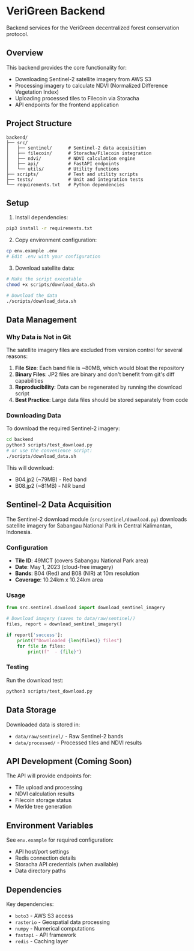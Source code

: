 # VeriGreen Backend

Backend services for the VeriGreen decentralized forest conservation protocol.

## Overview

This backend provides the core functionality for:

- Downloading Sentinel-2 satellite imagery from AWS S3
- Processing imagery to calculate NDVI (Normalized Difference Vegetation Index)
- Uploading processed tiles to Filecoin via Storacha
- API endpoints for the frontend application

## Project Structure

```
backend/
├── src/
│   ├── sentinel/      # Sentinel-2 data acquisition
│   ├── filecoin/      # Storacha/Filecoin integration
│   ├── ndvi/          # NDVI calculation engine
│   ├── api/           # FastAPI endpoints
│   └── utils/         # Utility functions
├── scripts/           # Test and utility scripts
├── tests/             # Unit and integration tests
└── requirements.txt   # Python dependencies
```

## Setup

1. Install dependencies:

```bash
pip3 install -r requirements.txt
```

2. Copy environment configuration:

```bash
cp env.example .env
# Edit .env with your configuration
```

3. Download satellite data:

```bash
# Make the script executable
chmod +x scripts/download_data.sh

# Download the data
./scripts/download_data.sh
```

## Data Management

### Why Data is Not in Git

The satellite imagery files are excluded from version control for several reasons:

1. **File Size**: Each band file is ~80MB, which would bloat the repository
2. **Binary Files**: JP2 files are binary and don't benefit from git's diff capabilities
3. **Reproducibility**: Data can be regenerated by running the download script
4. **Best Practice**: Large data files should be stored separately from code

### Downloading Data

To download the required Sentinel-2 imagery:

```bash
cd backend
python3 scripts/test_download.py
# or use the convenience script:
./scripts/download_data.sh
```

This will download:

- B04.jp2 (~79MB) - Red band
- B08.jp2 (~81MB) - NIR band

## Sentinel-2 Data Acquisition

The Sentinel-2 download module (`src/sentinel/download.py`) downloads satellite imagery for Sabangau National Park in Central Kalimantan, Indonesia.

### Configuration

- **Tile ID**: 49MCT (covers Sabangau National Park area)
- **Date**: May 1, 2023 (cloud-free imagery)
- **Bands**: B04 (Red) and B08 (NIR) at 10m resolution
- **Coverage**: 10.24km x 10.24km area

### Usage

```python
from src.sentinel.download import download_sentinel_imagery

# Download imagery (saves to data/raw/sentinel/)
files, report = download_sentinel_imagery()

if report['success']:
    print(f"Downloaded {len(files)} files")
    for file in files:
        print(f"  - {file}")
```

### Testing

Run the download test:

```bash
python3 scripts/test_download.py
```

## Data Storage

Downloaded data is stored in:

- `data/raw/sentinel/` - Raw Sentinel-2 bands
- `data/processed/` - Processed tiles and NDVI results

## API Development (Coming Soon)

The API will provide endpoints for:

- Tile upload and processing
- NDVI calculation results
- Filecoin storage status
- Merkle tree generation

## Environment Variables

See `env.example` for required configuration:

- API host/port settings
- Redis connection details
- Storacha API credentials (when available)
- Data directory paths

## Dependencies

Key dependencies:

- `boto3` - AWS S3 access
- `rasterio` - Geospatial data processing
- `numpy` - Numerical computations
- `fastapi` - API framework
- `redis` - Caching layer
